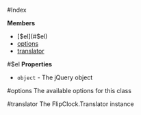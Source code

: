 #Index

**Members**

* [$el](#$el)
* [options](#options)
* [translator](#translator)
 
<a name="$el"></a>
#$el
**Properties**

-  `object` - The jQuery object  

<a name="options"></a>
#options
The available options for this class

<a name="translator"></a>
#translator
The FlipClock.Translator instance

